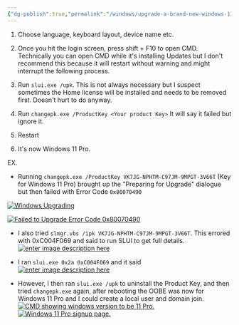 ```yaml
---
{"dg-publish":true,"permalink":"/windows/upgrade-a-brand-new-windows-11-home-to-pro-without-leaving-the-out-of-box-experience-and-without-logging-in-with-a-non-corporate-account-super-user/","tags":["public","windows"],"noteIcon":"1","created":"2024-08-04T21:16:22.113+02:00","updated":"2024-09-05T14:29:26.296+02:00"}
---
```


1. Choose language, keyboard layout, device name etc.
    
2. Once you hit the login screen, press shift + F10 to open CMD. Technically you can open CMD while it's installing Updates but I don't recommend this because it will restart without warning and might interrupt the following process.
    
3. Run `slui.exe /upk`. This is not always necessary but I suspect sometimes the Home license will be installed and needs to be removed first. Doesn't hurt to do anyway.
    
4. Run `changepk.exe /ProductKey <Your product Key>` It will say it failed but ignore it.
    
5. Restart
    
6. It's now Windows 11 Pro.


EX.
- Running `changepk.exe /ProductKey VK7JG-NPHTM-C97JM-9MPGT-3V66T` (Key for Windows 11 Pro) brought up the "Preparing for Upgrade" dialogue but then failed with Error Code `0x80070490`

[![Windows Upgrading](https://i.sstatic.net/YC7Ic.png)](https://i.sstatic.net/YC7Ic.png)

[![Failed to Upgrade Error Code 0x80070490](https://i.sstatic.net/Qknwa.png)](https://i.sstatic.net/Qknwa.png)

- I also tried `slmgr.vbs /ipk VK7JG-NPHTM-C97JM-9MPGT-3V66T`. This errored with 0xC004F069 and said to run SLUI to get full details. [![enter image description here](https://i.sstatic.net/8MocA.png)](https://i.sstatic.net/8MocA.png)
    
- I ran `slui.exe 0x2a 0xC004F069` and it said [![enter image description here](https://i.sstatic.net/i0PcH.png)](https://i.sstatic.net/i0PcH.png)
    
- However, I then ran `slui.exe /upk` to uninstall the Product Key, and then tried `changepk.exe` again, after rebooting the OOBE was now for Windows 11 Pro and I could create a local user and domain join. [![CMD showing windows version to be 11 Pro.](https://i.sstatic.net/HJdop.png)](https://i.sstatic.net/HJdop.png) [![Windows 11 Pro signup page.](https://i.sstatic.net/HZFKK.png)](https://i.sstatic.net/HZFKK.png)